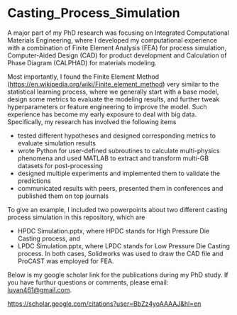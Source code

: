# Casting_Process_Simulation

A major part of my PhD research was focusing on Integrated Computational Materials Engineering, where I developed my computational experience with a combination of Finite Element Analysis (FEA) for process simulation, Computer-Aided Design (CAD) for product development and Calculation of Phase Diagram (CALPHAD) for materials modeling.

Most importantly, I found the Finite Element Method (https://en.wikipedia.org/wiki/Finite_element_method) very similar to the statistical learning process, where we generally start with a base model, design some metrics to evaluate the modeling results, and further tweak hyperparameters or feature engineering to improve the model. Such experience has become my early exposure to deal with big data. Specifically, my research has involved the following items

* tested different hypotheses and designed corresponding metrics to evaluate simulation results
* wrote Python for user-defined subroutines to calculate multi-physics phenomena and used MATLAB to extract and transform multi-GB datasets for post-processing
* designed multiple experiments and implemented them to validate the predictions
* communicated results with peers, presented them in conferences and published them on top journals

To give an example, I included two powerpoints about two different casting process simulation in this repository, which are 
* HPDC Simulation.pptx, where HPDC stands for High Pressure Die Casting process, and 
* LPDC Simulation.pptx, where LPDC stands for Low Pressure Die Casting process.
In both cases, Solidworks was used to draw the CAD file and ProCAST was employed for FEA.

Below is my google scholar link for the publications during my PhD study. If you have furthur questions or comments, please email: luyan461@gmail.com.

https://scholar.google.com/citations?user=BbZz4yoAAAAJ&hl=en
